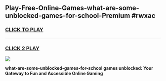 
## Play-Free-Online-Games-what-are-some-unblocked-games-for-school-Premium #rwxac
<h3>
<a href="https://premium.freeplayer.one?title=what-are-some-unblocked-games-for-school&ref=8M">CLICK TO PLAY</a></h3>
<hr>

<h3>
<a href="https://premium.freeplayer.one?title=what-are-some-unblocked-games-for-school&ref=8M">CLICK 2 PLAY</a>
  
</h3>

<a href="https://premium.freeplayer.one?title=what-are-some-unblocked-games-for-school&ref=8M"><img src="https://clearcache.store/games.png"></a>


**what-are-some-unblocked-games-for-school games unblocked: Your Gateway to Fun and Accessible Online Gaming**
